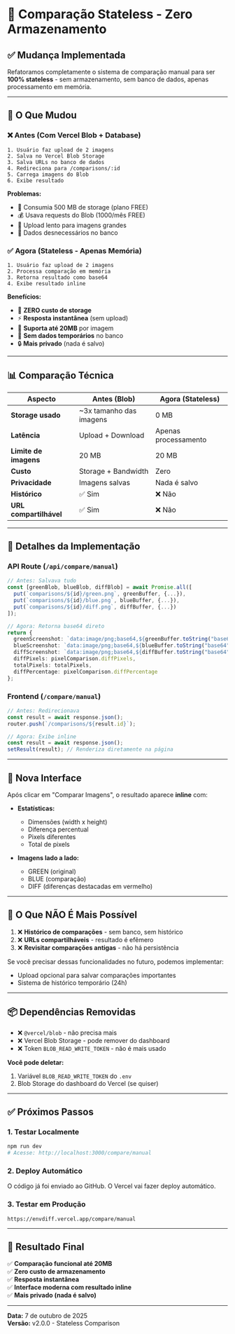 # 🚀 Comparação Stateless - Zero Armazenamento

## ✅ Mudança Implementada

Refatoramos completamente o sistema de comparação manual para ser **100% stateless** - sem armazenamento, sem banco de dados, apenas processamento em memória.

---

## 🎯 O Que Mudou

### ❌ Antes (Com Vercel Blob + Database)

```
1. Usuário faz upload de 2 imagens
2. Salva no Vercel Blob Storage
3. Salva URLs no banco de dados
4. Redireciona para /comparisons/:id
5. Carrega imagens do Blob
6. Exibe resultado
```

**Problemas:**
- 💾 Consumia 500 MB de storage (plano FREE)
- 💰 Usava requests do Blob (1000/mês FREE)
- 🐌 Upload lento para imagens grandes
- 🔢 Dados desnecessários no banco

### ✅ Agora (Stateless - Apenas Memória)

```
1. Usuário faz upload de 2 imagens
2. Processa comparação em memória
3. Retorna resultado como base64
4. Exibe resultado inline
```

**Benefícios:**
- 🎉 **ZERO custo de storage**
- ⚡ **Resposta instantânea** (sem upload)
- 💪 **Suporta até 20MB** por imagem
- 🧹 **Sem dados temporários** no banco
- 🔒 **Mais privado** (nada é salvo)

---

## 📊 Comparação Técnica

| Aspecto | Antes (Blob) | Agora (Stateless) |
|---------|-------------|-------------------|
| **Storage usado** | ~3x tamanho das imagens | 0 MB |
| **Latência** | Upload + Download | Apenas processamento |
| **Limite de imagens** | 20 MB | 20 MB |
| **Custo** | Storage + Bandwidth | Zero |
| **Privacidade** | Imagens salvas | Nada é salvo |
| **Histórico** | ✅ Sim | ❌ Não |
| **URL compartilhável** | ✅ Sim | ❌ Não |

---

## 🔧 Detalhes da Implementação

### API Route (`/api/compare/manual`)

```typescript
// Antes: Salvava tudo
const [greenBlob, blueBlob, diffBlob] = await Promise.all([
  put(`comparisons/${id}/green.png`, greenBuffer, {...}),
  put(`comparisons/${id}/blue.png`, blueBuffer, {...}),
  put(`comparisons/${id}/diff.png`, diffBuffer, {...})
]);

// Agora: Retorna base64 direto
return {
  greenScreenshot: `data:image/png;base64,${greenBuffer.toString("base64")}`,
  blueScreenshot: `data:image/png;base64,${blueBuffer.toString("base64")}`,
  diffScreenshot: `data:image/png;base64,${diffBuffer.toString("base64")}`,
  diffPixels: pixelComparison.diffPixels,
  totalPixels: totalPixels,
  diffPercentage: pixelComparison.diffPercentage
};
```

### Frontend (`/compare/manual`)

```typescript
// Antes: Redirecionava
const result = await response.json();
router.push(`/comparisons/${result.id}`);

// Agora: Exibe inline
const result = await response.json();
setResult(result); // Renderiza diretamente na página
```

---

## 🎨 Nova Interface

Após clicar em "Comparar Imagens", o resultado aparece **inline** com:

- **Estatísticas:**
  - Dimensões (width x height)
  - Diferença percentual
  - Pixels diferentes
  - Total de pixels

- **Imagens lado a lado:**
  - GREEN (original)
  - BLUE (comparação)
  - DIFF (diferenças destacadas em vermelho)

---

## 🚫 O Que NÃO É Mais Possível

1. ❌ **Histórico de comparações** - sem banco, sem histórico
2. ❌ **URLs compartilháveis** - resultado é efêmero
3. ❌ **Revisitar comparações antigas** - não há persistência

Se você precisar dessas funcionalidades no futuro, podemos implementar:
- Upload opcional para salvar comparações importantes
- Sistema de histórico temporário (24h)

---

## 📦 Dependências Removidas

- ❌ `@vercel/blob` - não precisa mais
- ❌ Vercel Blob Storage - pode remover do dashboard
- ❌ Token `BLOB_READ_WRITE_TOKEN` - não é mais usado

**Você pode deletar:**
1. Variável `BLOB_READ_WRITE_TOKEN` do `.env`
2. Blob Storage do dashboard do Vercel (se quiser)

---

## ✅ Próximos Passos

### 1. Testar Localmente

```bash
npm run dev
# Acesse: http://localhost:3000/compare/manual
```

### 2. Deploy Automático

O código já foi enviado ao GitHub. O Vercel vai fazer deploy automático.

### 3. Testar em Produção

```
https://envdiff.vercel.app/compare/manual
```

---

## 🎯 Resultado Final

✅ **Comparação funcional até 20MB**  
✅ **Zero custo de armazenamento**  
✅ **Resposta instantânea**  
✅ **Interface moderna com resultado inline**  
✅ **Mais privado (nada é salvo)**  

---

**Data:** 7 de outubro de 2025  
**Versão:** v2.0.0 - Stateless Comparison
